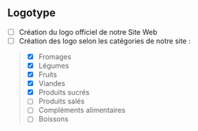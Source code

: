 ## Logotype

- [ ] Création du logo officiel de notre Site Web
- [ ] Création des logo selon les catégories de notre site :
> - [x] Fromages
> - [x] Légumes
> - [x] Fruits
> - [x] Viandes
> - [x] Produits sucrés
> - [ ] Produits salés
> - [ ] Compléments alimentaires
> - [ ] Boissons
